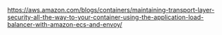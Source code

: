 https://aws.amazon.com/blogs/containers/maintaining-transport-layer-security-all-the-way-to-your-container-using-the-application-load-balancer-with-amazon-ecs-and-envoy/
